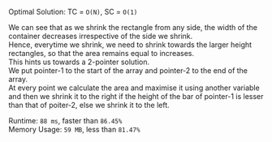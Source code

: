 Optimal Solution: TC = `O(N)`, SC = `O(1)`

We can see that as we shrink the rectangle from any side, the width of the container decreases irrespective of the side we shrink. <br>
Hence, everytime we shrink, we need to shrink towards the larger height rectangles, so that the area remains equal to increases. <br>
This hints us towards a 2-pointer solution. <br>
We put pointer-1 to the start of the array and pointer-2 to the end of the array. <br>
At every point we calculate the area and maximise it using another variable and then we shrink it to the right if the height of the bar of pointer-1 is lesser than that of poiter-2, else we shrink it to the left. <br>

Runtime: `88 ms`, faster than `86.45%`<br>
Memory Usage: `59 MB`, less than `81.47%`